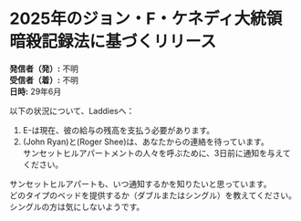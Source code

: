 # 2025年のジョン・F・ケネディ大統領暗殺記録法に基づくリリース

**発信者（発）:** 不明  
**受信者（着）:** 不明  
**日時:** 29年6月

以下の状況について、Laddiesへ：

1. E-は現在、彼の給与の残高を支払う必要があります。
2. (John Ryan)と(Roger Shee)は、あなたからの連絡を待っています。  
   サンセットヒルアパートメントの人々を呼ぶために、3日前に通知を与えてください。

サンセットヒルアパートも、いつ通知するかを知りたいと思っています。  
どのタイプのベッドを提供するか（ダブルまたはシングル）を教えてください。  
シングルの方は気にしないようです。